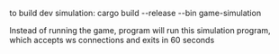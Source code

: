 

to build dev simulation: 
cargo build --release --bin game-simulation

Instead of running the game, program will run this simulation program, which accepts ws connections and exits in 60 seconds